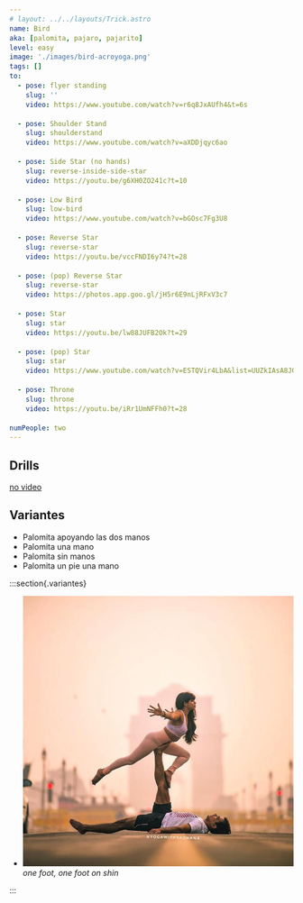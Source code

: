 ```yaml
---
# layout: ../../layouts/Trick.astro
name: Bird
aka: [palomita, pajaro, pajarito]
level: easy
image: './images/bird-acroyoga.png'
tags: []
to:
  - pose: flyer standing
    slug: ''
    video: https://www.youtube.com/watch?v=r6q8JxAUfh4&t=6s

  - pose: Shoulder Stand
    slug: shoulderstand
    video: https://www.youtube.com/watch?v=aXDDjqyc6ao

  - pose: Side Star (no hands)
    slug: reverse-inside-side-star
    video: https://youtu.be/g6XH0ZO241c?t=10

  - pose: Low Bird
    slug: low-bird
    video: https://www.youtube.com/watch?v=bGOsc7Fg3U8

  - pose: Reverse Star
    slug: reverse-star
    video: https://youtu.be/vccFNDI6y74?t=28

  - pose: (pop) Reverse Star
    slug: reverse-star
    video: https://photos.app.goo.gl/jH5r6E9nLjRFxV3c7

  - pose: Star
    slug: star
    video: https://youtu.be/lw88JUFB2Ok?t=29

  - pose: (pop) Star
    slug: star
    video: https://www.youtube.com/watch?v=ESTQVir4LbA&list=UUZkIAsA8JGmM4IiRSZm6kFw&index=112

  - pose: Throne
    slug: throne
    video: https://youtu.be/iRr1UmNFFh0?t=28

numPeople: two
---
```


## Drills

[no video](https://www.youtube.com/)

## Variantes

- Palomita apoyando las dos manos
- Palomita una mano
- Palomita sin manos
- Palomita un pie una mano
  </br>

:::section{.variantes}

- [![one foot](./images/bird-variation-one-foot-and-shin.jpg)](https://www.instagram.com/p/BunhHsqFBUI/?utm_source=ig_web_button_share_sheet)
  _one foot, one foot on shin_

:::
